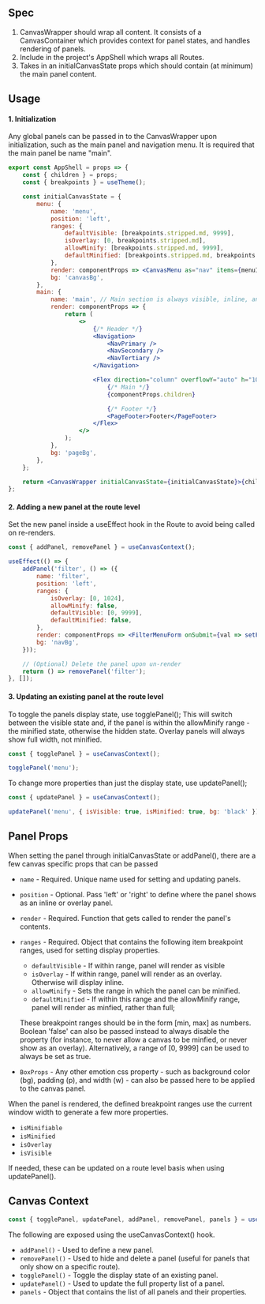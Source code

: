 ## Spec

1. CanvasWrapper should wrap all content. It consists of a CanvasContainer which provides context for panel states, and handles rendering of panels.
2. Include in the project's AppShell which wraps all Routes.
3. Takes in an initialCanvasState props which should contain (at minimum) the main panel content.

## Usage

#### 1. Initialization

Any global panels can be passed in to the CanvasWrapper upon initialization, such as the main panel and navigation menu.
It is required that the main panel be name "main".

```jsx
export const AppShell = props => {
    const { children } = props;
    const { breakpoints } = useTheme();

    const initialCanvasState = {
        menu: {
            name: 'menu',
            position: 'left',
            ranges: {
                defaultVisible: [breakpoints.stripped.md, 9999],
                isOverlay: [0, breakpoints.stripped.md],
                allowMinify: [breakpoints.stripped.md, 9999],
                defaultMinified: [breakpoints.stripped.md, breakpoints.stripped.lg],
            },
            render: componentProps => <CanvasMenu as="nav" items={menuItems} {...componentProps} />,
            bg: 'canvasBg',
        },
        main: {
            name: 'main', // Main section is always visible, inline, and non-minifiable
            render: componentProps => {
                return (
                    <>
                        {/* Header */}
                        <Navigation>
                            <NavPrimary />
                            <NavSecondary />
                            <NavTertiary />
                        </Navigation>

                        <Flex direction="column" overflowY="auto" h="100%">
                            {/* Main */}
                            {componentProps.children}

                            {/* Footer */}
                            <PageFooter>Footer</PageFooter>
                        </Flex>
                    </>
                );
            },
            bg: 'pageBg',
        },
    };

    return <CanvasWrapper initialCanvasState={initialCanvasState}>{children}</CanvasWrapper>;
};
```

#### 2. Adding a new panel at the route level

Set the new panel inside a useEffect hook in the Route to avoid being called on re-renders.

```jsx
const { addPanel, removePanel } = useCanvasContext();

useEffect(() => {
    addPanel('filter', () => ({
        name: 'filter',
        position: 'left',
        ranges: {
            isOverlay: [0, 1024],
            allowMinify: false,
            defaultVisible: [0, 9999],
            defaultMinified: false,
        },
        render: componentProps => <FilterMenuForm onSubmit={val => setFormValue(val)} />,
        bg: 'navBg',
    }));

    // (Optional) Delete the panel upon un-render
    return () => removePanel('filter');
}, []);
```

#### 3. Updating an existing panel at the route level

To toggle the panels display state, use togglePanel(); This will switch between the visible state and, if the panel is within the allowMinify range - the minified state, otherwise the hidden state. Overlay panels will always show full width, not minified.

```jsx
const { togglePanel } = useCanvasContext();

togglePanel('menu');
```

To change more properties than just the display state, use updatePanel();

```jsx
const { updatePanel } = useCanvasContext();

updatePanel('menu', { isVisible: true, isMinified: true, bg: 'black' });
```

## Panel Props

When setting the panel through initialCanvasState or addPanel(), there are a few canvas specific props that can be passed

-   `name` - Required. Unique name used for setting and updating panels.
-   `position` - Optional. Pass 'left' or 'right' to define where the panel shows as an inline or overlay panel.
-   `render` - Required. Function that gets called to render the panel's contents.
-   `ranges` - Required. Object that contains the following item breakpoint ranges, used for setting display properties.

    -   `defaultVisible` - If within range, panel will render as visible
    -   `isOverlay` - If within range, panel will render as an overlay. Otherwise will display inline.
    -   `allowMinify` - Sets the range in which the panel can be minified.
    -   `defaultMinified` - If within this range and the allowMinify range, panel will render as minfied, rather than full;

    These breakpoint ranges should be in the form [min, max] as numbers. Boolean 'false' can also be passed instead to always disable the property (for instance, to never allow a canvas to be minfied, or never show as an overlay). Alternatively, a range of [0, 9999] can be used to always be set as true.

-   `BoxProps` - Any other emotion css property - such as background color (bg), padding (p), and width (w) - can also be passed here to be applied to the canvas panel.

When the panel is rendered, the defined breakpoint ranges use the current window width to generate a few more properties.

-   `isMinifiable`
-   `isMinified`
-   `isOverlay`
-   `isVisible`

If needed, these can be updated on a route level basis when using updatePanel().

## Canvas Context

```jsx
const { togglePanel, updatePanel, addPanel, removePanel, panels } = useCanvasContext();
```

The following are exposed using the useCanvasContext() hook.

-   `addPanel()` - Used to define a new panel.
-   `removePanel()` - Used to hide and delete a panel (useful for panels that only show on a specific route).
-   `togglePanel()` - Toggle the display state of an existing panel.
-   `updatePanel()` - Used to update the full property list of a panel.
-   `panels` - Object that contains the list of all panels and their properties.
